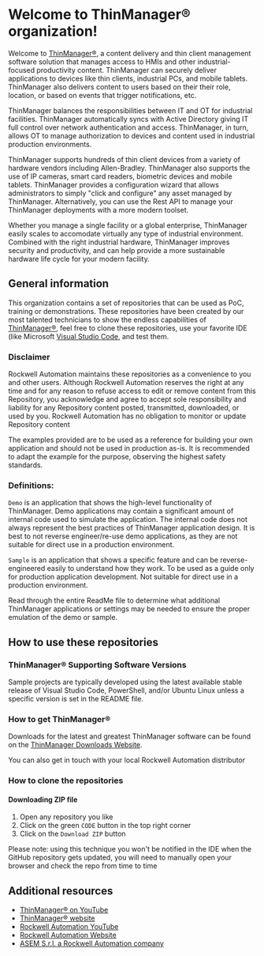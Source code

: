 # Welcome to ThinManager® organization!

Welcome to [ThinManager®](http://www.thinmanager.com/), a content delivery and thin client management software solution that manages access to HMIs and other industrial-focused productivity content. ThinManager can securely deliver applications to devices like thin clients, industrial PCs, and mobile tablets. ThinManager also delivers content to users based on their their role, location, or based on events that trigger notifications, etc.

ThinManager balances the responsibilities between IT and OT for industrial facilities. ThinManager automatically syncs with Active Directory giving IT full control over network authentication and access. ThinManager, in turn, allows OT to manage authorization to devices and content used in industrial production environments. 

ThinManager supports hundreds of thin client devices from a variety of hardware vendors including Allen-Bradley. ThinManager also supports the use of IP cameras, smart card readers, biometric devices and mobile tablets. ThinManager provides a configuration wizard that allows administrators to simply "click and configure" any asset managed by ThinManager. Alternatively, you can use the Rest API to manage your ThinManager deployments with a more modern toolset.

Whether you manage a single facility or a global enterprise, ThinManager easily scales to accomodate virtually any type of industrial environment. Combined with the right industrial hardware, ThinManager improves security and productivity, and can help provide a more sustainable hardware life cycle for your modern facility.

## General information

This organization contains a set of repositories that can be used as PoC, training or demonstrations. These repositories have been created by our most talented technicians to show the endless capabilities of [ThinManager®](http://www.thinmanager.com/), feel free to clone these repositories, use your favorite IDE (like Microsoft [Visual Studio Code](https://code.visualstudio.com/), and test them.

### Disclaimer

Rockwell Automation maintains these repositories as a convenience to you and other users. Although Rockwell Automation reserves the right at any time and for any reason to refuse access to edit or remove content from this Repository, you acknowledge and agree to accept sole responsibility and liability for any Repository content posted, transmitted, downloaded, or used by you. Rockwell Automation has no obligation to monitor or update Repository content

The examples provided are to be used as a reference for building your own application and should not be used in production as-is. It is recommended to adapt the example for the purpose, observing the highest safety standards.

### Definitions:

`Demo` is an application that shows the high-level functionality of ThinManager. Demo applications may contain a significant amount of internal code used to simulate the application. The internal code does not always represent the best practices of ThinManager application design. It is best to not reverse engineer/re-use demo applications, as they are not suitable for direct use in a production environment.

`Sample` is an application that shows a specific feature and can be reverse-engineered easily to understand how they work. To be used as a guide only for production application development. Not suitable for direct use in a production environment.  

Read through the entire ReadMe file to determine what additional ThinManager applications or settings may be needed to ensure the proper emulation of the demo or sample. 

## How to use these repositories

### ThinManager® Supporting Software Versions

Sample projects are typically developed using the latest available stable release of Visual Studio Code, PowerShell, and/or Ubuntu Linux unless a specific version is set in the README file.

### How to get ThinManager®

Downloads for the latest and greatest ThinManager software can be found on the [ThinManager Downloads Website](https://downloads.thinmanager.com/). 

You can also get in touch with your local Rockwell Automation distributor

### How to clone the repositories

#### Downloading ZIP file

1. Open any repository you like
1. Click on the green `CODE` button in the top right corner
1. Click on the `Download ZIP` button

Please note: using this technique you won't be notified in the IDE when the GitHub repository gets updated, you will need to manually open your browser and check the repo from time to time

## Additional resources

- [ThinManager® on YouTube](https://www.youtube.com/@ThinManager)
- [ThinManager® website](http://www.thinmanager.com/)
- [Rockwell Automation YouTube](https://www.youtube.com/@RockwellautomationInc)
- [Rockwell Automation Website](https://www.rockwellautomation.com/)
- [ASEM S.r.l. a Rockwell Automation company](https://www.asemautomation.com/)
